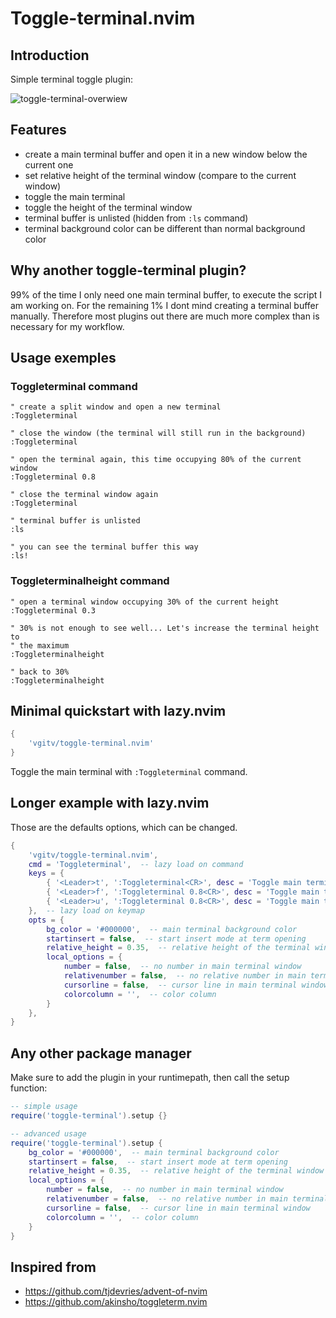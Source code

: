 # Toggle-terminal.nvim

## Introduction

Simple terminal toggle plugin:

![toggle-terminal-overwiew](https://github.com/vgitv/resources/blob/main/toggle-terminal/images/toggle-terminal-overview.png)

## Features

* create a main terminal buffer and open it in a new window below the current one
* set relative height of the terminal window (compare to the current window)
* toggle the main terminal
* toggle the height of the terminal window
* terminal buffer is unlisted (hidden  from `:ls` command)
* terminal background color can be different than normal background color

## Why another toggle-terminal plugin?

99% of the time I only need one main terminal buffer, to execute the script I
am working on. For the remaining 1% I dont mind creating a terminal buffer
manually. Therefore most plugins out there are much more complex than is
necessary for my workflow.

## Usage exemples

### Toggleterminal command

```vim
" create a split window and open a new terminal
:Toggleterminal

" close the window (the terminal will still run in the background)
:Toggleterminal

" open the terminal again, this time occupying 80% of the current window
:Toggleterminal 0.8

" close the terminal window again
:Toggleterminal

" terminal buffer is unlisted
:ls

" you can see the terminal buffer this way
:ls!
```

### Toggleterminalheight command

```vim
" open a terminal window occupying 30% of the current height
:Toggleterminal 0.3

" 30% is not enough to see well... Let's increase the terminal height to
" the maximum
:Toggleterminalheight

" back to 30%
:Toggleterminalheight
```

## Minimal quickstart with lazy.nvim

```lua
{
    'vgitv/toggle-terminal.nvim'
}
```

Toggle the main terminal with `:Toggleterminal` command.

## Longer example with lazy.nvim

Those are the defaults options, which can be changed.

```lua
{
    'vgitv/toggle-terminal.nvim',
    cmd = 'Toggleterminal',  -- lazy load on command
    keys = {
        { '<Leader>t', ':Toggleterminal<CR>', desc = 'Toggle main terminal (split current window)' },
        { '<Leader>f', ':Toggleterminal 0.8<CR>', desc = 'Toggle main terminal (full height)' },
        { '<Leader>u', ':Toggleterminal 0.8<CR>', desc = 'Toggle main terminal (full height)' },
    },  -- lazy load on keymap
    opts = {
        bg_color = '#000000',  -- main terminal background color
        startinsert = false,  -- start insert mode at term opening
        relative_height = 0.35,  -- relative height of the terminal window (beetween 0 and 1)
        local_options = {
            number = false,  -- no number in main terminal window
            relativenumber = false,  -- no relative number in main terminal window
            cursorline = false,  -- cursor line in main terminal window
            colorcolumn = '',  -- color column
        }
    },
}
```

## Any other package manager

Make sure to add the plugin in your runtimepath, then call the setup function:

```lua
-- simple usage
require('toggle-terminal').setup {}

-- advanced usage
require('toggle-terminal').setup {
    bg_color = '#000000',  -- main terminal background color
    startinsert = false,  -- start insert mode at term opening
    relative_height = 0.35,  -- relative height of the terminal window (beetween 0 and 1)
    local_options = {
        number = false,  -- no number in main terminal window
        relativenumber = false,  -- no relative number in main terminal window
        cursorline = false,  -- cursor line in main terminal window
        colorcolumn = '',  -- color column
    }
}
```

## Inspired from

* https://github.com/tjdevries/advent-of-nvim
* https://github.com/akinsho/toggleterm.nvim
